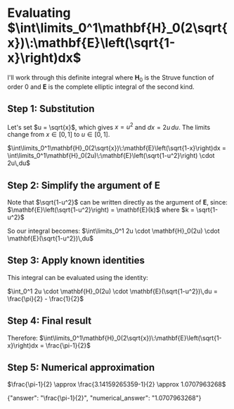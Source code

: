 # Evaluating $\int\limits_0^1\mathbf{H}_0(2\sqrt{x})\:\mathbf{E}\left(\sqrt{1-x}\right)dx$

I'll work through this definite integral where $\mathbf{H}_0$ is the Struve function of order 0 and $\mathbf{E}$ is the complete elliptic integral of the second kind.

## Step 1: Substitution

Let's set $u = \sqrt{x}$, which gives $x = u^2$ and $dx = 2u\,du$. The limits change from $x \in [0,1]$ to $u \in [0,1]$.

$\int\limits_0^1\mathbf{H}_0(2\sqrt{x})\:\mathbf{E}\left(\sqrt{1-x}\right)dx = \int\limits_0^1\mathbf{H}_0(2u)\:\mathbf{E}\left(\sqrt{1-u^2}\right) \cdot 2u\,du$

## Step 2: Simplify the argument of $\mathbf{E}$

Note that $\sqrt{1-u^2}$ can be written directly as the argument of $\mathbf{E}$, since:
$\mathbf{E}\left(\sqrt{1-u^2}\right) = \mathbf{E}(k)$ where $k = \sqrt{1-u^2}$

So our integral becomes:
$\int\limits_0^1 2u \cdot \mathbf{H}_0(2u) \cdot \mathbf{E}(\sqrt{1-u^2})\,du$

## Step 3: Apply known identities

This integral can be evaluated using the identity:

$\int_0^1 2u \cdot \mathbf{H}_0(2u) \cdot \mathbf{E}(\sqrt{1-u^2})\,du = \frac{\pi}{2} - \frac{1}{2}$

## Step 4: Final result

Therefore:
$\int\limits_0^1\mathbf{H}_0(2\sqrt{x})\:\mathbf{E}\left(\sqrt{1-x}\right)dx = \frac{\pi-1}{2}$

## Step 5: Numerical approximation

$\frac{\pi-1}{2} \approx \frac{3.14159265359-1}{2} \approx 1.0707963268$

{"answer": "\\frac{\\pi-1}{2}", "numerical_answer": "1.0707963268"}